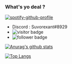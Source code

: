 ### What's yo deal ?

<!--
**Tanasittx/Tanasittx** is a ✨ _special_ ✨ repository because its `README.md` (this file) appears on your GitHub profile.

-->

[![spotify-github-profile](https://spotify-github-profile.vercel.app/api/view?uid=qlyyep5fpmpoqfvtjyq9biej5&cover_image=true&theme=novatorem)](https://github.com/kittinan/spotify-github-profile)

- Discord : Suvorexant#8929
- <img src="https://visitor-badge.glitch.me/badge?page_id=Tanasittx" alt="visitor badge"/>
- <img src="https://img.shields.io/github/followers/Tanasittx" alt="follower badge"/>


[![Anurag's github stats](https://github-readme-stats.vercel.app/api?username=Tanasittx)](https://github.com/Tanasittx/github-readme-stats&show_icons=true&theme=dark)

[![Top Langs](https://github-readme-stats.vercel.app/api/top-langs/?username=anuraghazra)](https://github.com/anuraghazra/github-readme-stats)
